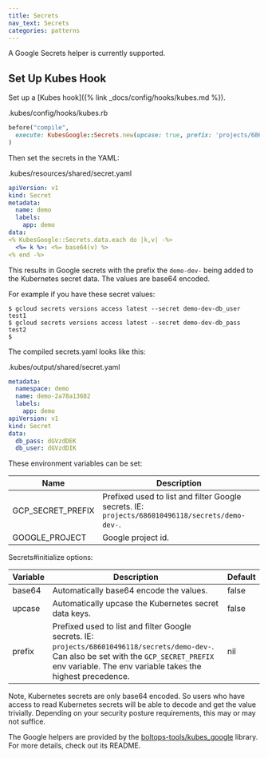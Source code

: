 ```yaml
---
title: Secrets
nav_text: Secrets
categories: patterns
---
```


A Google Secrets helper is currently supported.

## Set Up Kubes Hook

Set up a [Kubes hook]({% link _docs/config/hooks/kubes.md %}).

.kubes/config/hooks/kubes.rb

```ruby
before("compile",
  execute: KubesGoogle::Secrets.new(upcase: true, prefix: 'projects/686010496118/secrets/demo-dev-')
)
```

Then set the secrets in the YAML:

.kubes/resources/shared/secret.yaml

```yaml
apiVersion: v1
kind: Secret
metadata:
  name: demo
  labels:
    app: demo
data:
<% KubesGoogle::Secrets.data.each do |k,v| -%>
  <%= k %>: <%= base64(v) %>
<% end -%>
```

This results in Google secrets with the prefix the `demo-dev-` being added to the Kubernetes secret data.  The values are base64 encoded.

For example if you have these secret values:

    $ gcloud secrets versions access latest --secret demo-dev-db_user
    test1
    $ gcloud secrets versions access latest --secret demo-dev-db_pass
    test2
    $

The compiled secrets.yaml looks like this:

.kubes/output/shared/secret.yaml

```yaml
metadata:
  namespace: demo
  name: demo-2a78a13682
  labels:
    app: demo
apiVersion: v1
kind: Secret
data:
  db_pass: dGVzdDEK
  db_user: dGVzdDIK
```

These environment variables can be set:

Name | Description
---|---
GCP_SECRET_PREFIX | Prefixed used to list and filter Google secrets. IE: `projects/686010496118/secrets/demo-dev-`.
GOOGLE_PROJECT | Google project id.

Secrets#initialize options:

Variable | Description | Default
---|---|---
base64 | Automatically base64 encode the values. | false
upcase | Automatically upcase the Kubernetes secret data keys. | false
prefix | Prefixed used to list and filter Google secrets. IE: `projects/686010496118/secrets/demo-dev-`. Can also be set with the `GCP_SECRET_PREFIX` env variable. The env variable takes the highest precedence. | nil

Note, Kubernetes secrets are only base64 encoded. So users who have access to read Kubernetes secrets will be able to decode and get the value trivially. Depending on your security posture requirements, this may or may not suffice.

The Google helpers are provided by the [boltops-tools/kubes_google](https://github.com/boltops-tools/kubes_google) library. For more details, check out its README.
